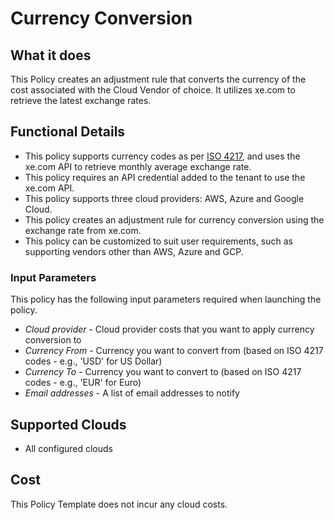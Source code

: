 # Currency Conversion

## What it does

This Policy creates an adjustment rule that converts the currency of the cost associated with the Cloud Vendor of choice. It utilizes xe.com to retrieve the latest exchange rates.

## Functional Details

- This policy supports currency codes as per [ISO 4217](https://www.xe.com/iso4217.php), and uses the xe.com API to retrieve monthly average exchange rate.
- This policy requires an API credential added to the tenant to use the xe.com API.
- This policy supports three cloud providers: AWS, Azure and Google Cloud.
- This policy creates an adjustment rule for currency conversion using the exchange rate from xe.com.
- This policy can be customized to suit user requirements, such as supporting vendors other than AWS, Azure and GCP.

### Input Parameters

This policy has the following input parameters required when launching the policy.

- *Cloud provider* - Cloud provider costs that you want to apply currency conversion to
- *Currency From* - Currency you want to convert from (based on ISO 4217 codes - e.g., 'USD' for US Dollar)
- *Currency To* - Currency you want to convert to (based on ISO 4217 codes - e.g., 'EUR' for Euro)
- *Email addresses* - A list of email addresses to notify

## Supported Clouds

- All configured clouds

## Cost

This Policy Template does not incur any cloud costs.
